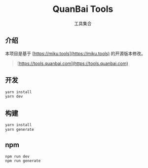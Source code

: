 <h1 align="center">QuanBai Tools</h1>
<p align="center">工具集合</p>


## 介绍

本项目是基于 [https://miku.tools](https://miku.tools) 的开源版本修改。

> [https://tools.quanbai.com](https://tools.quanbai.com)


## 开发

```bash
yarn install
yarn dev
```

## 构建

```bash
yarn install
yarn generate
```

## npm
```
npm run dev
npm run generate
```

